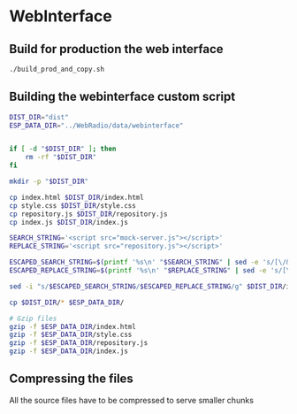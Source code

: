 # WebInterface

## Build for production the web interface

```sh
./build_prod_and_copy.sh
```

## Building the webinterface custom script

```sh
DIST_DIR="dist"
ESP_DATA_DIR="../WebRadio/data/webinterface"


if [ -d "$DIST_DIR" ]; then
    rm -rf "$DIST_DIR"
fi

mkdir -p "$DIST_DIR"

cp index.html $DIST_DIR/index.html
cp style.css $DIST_DIR/style.css
cp repository.js $DIST_DIR/repository.js
cp index.js $DIST_DIR/index.js

SEARCH_STRING='<script src="mock-server.js"></script>'
REPLACE_STRING='<script src="repository.js"></script>'

ESCAPED_SEARCH_STRING=$(printf '%s\n' "$SEARCH_STRING" | sed -e 's/[\/&]/\\&/g' -e 's/"/\\\"/g')
ESCAPED_REPLACE_STRING=$(printf '%s\n' "$REPLACE_STRING" | sed -e 's/[\/&]/\\&/g' -e 's/"/\\\"/g')

sed -i "s/$ESCAPED_SEARCH_STRING/$ESCAPED_REPLACE_STRING/g" $DIST_DIR/index.html

cp $DIST_DIR/* $ESP_DATA_DIR/

# Gzip files
gzip -f $ESP_DATA_DIR/index.html
gzip -f $ESP_DATA_DIR/style.css
gzip -f $ESP_DATA_DIR/repository.js
gzip -f $ESP_DATA_DIR/index.js
```

## Compressing the files

All the source files have to be compressed to serve smaller chunks
